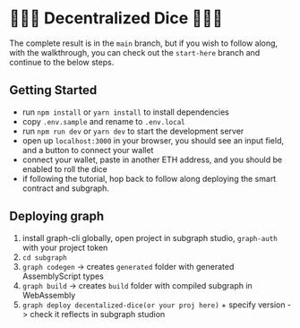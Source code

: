 # 🎲🎲🎲 Decentralized Dice 🎲🎲🎲
The complete result is in the `main` branch, but if you wish to follow along,
with the walkthrough, you can check out the `start-here` branch and continue to the below steps.

## Getting Started
- run `npm install` or `yarn install` to install dependencies
- copy `.env.sample` and rename to `.env.local`
- run `npm run dev` or `yarn dev` to start the development server
- open up `localhost:3000` in your browser, you should see an input field, and a button to connect your wallet
- connect your wallet, paste in another ETH address, and you should be enabled to roll the dice
- if following the tutorial, hop back to follow along deploying the smart contract and subgraph.

## Deploying graph
1. install graph-cli globally, open project in subgraph studio, `graph-auth` with your project token
2. `cd subgraph`
3. `graph codegen` -> creates `generated` folder with generated AssemblyScript types
4. `graph build` -> creates `build` folder with compiled subgraph in WebAssembly
5. `graph deploy decentalized-dice(or your proj here)` + specify version -> check it reflects in subgraph studion
